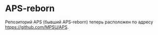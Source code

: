 # APS-reborn
Репозиторий APS (бывший APS-reborn) теперь расположен по адресу [htpps://github.com/MPSU/APS](htpps://github.com/MPSU/APS).
